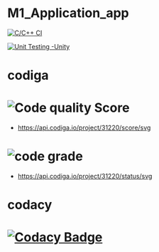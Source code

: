 # M1_Application_app

[![C/C++ CI](https://github.com/Coolbuyq/M1_Application_Advcalculator/actions/workflows/c-cpp.yml/badge.svg)](https://github.com/Coolbuyq/M1_Application_Advcalculator/actions/workflows/c-cpp.yml)

[![Unit Testing -Unity](https://github.com/Coolbuyq/M1_Application_Advcalculator/actions/workflows/unity.yml/badge.svg)](https://github.com/Coolbuyq/M1_Application_Advcalculator/actions/workflows/unity.yml)



# codiga
# ![Code quality Score](https://api.codiga.io/project/31220/score/svg)
- https://api.codiga.io/project/31220/score/svg

# ![code grade](https://api.codiga.io/project/31220/status/svg)
- https://api.codiga.io/project/31220/status/svg

# codacy
# [![Codacy Badge](https://app.codacy.com/project/badge/Grade/403c7a7b3823416c92ddc231697d9397)](https://www.codacy.com/gh/Coolbuyq/M1_Application_Advcalculator/dashboard?utm_source=github.com&amp;utm_medium=referral&amp;utm_content=Coolbuyq/M1_Application_Advcalculator&amp;utm_campaign=Badge_Grade) 



